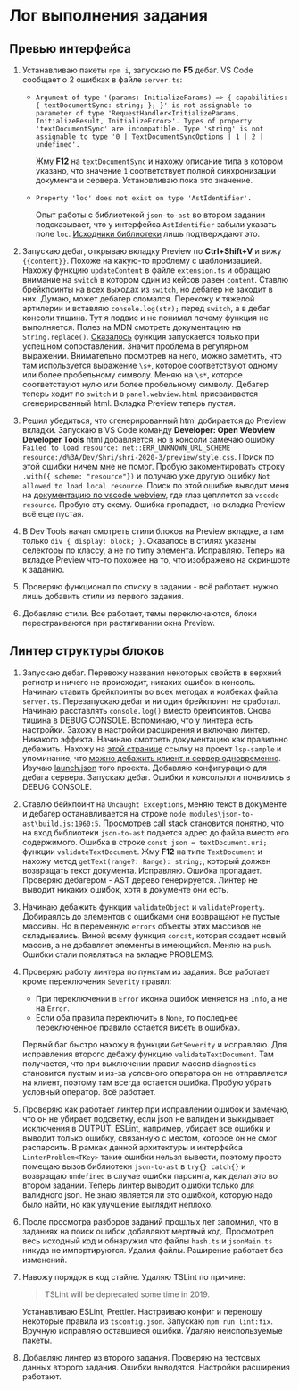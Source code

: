 # Лог выполнения задания

## Превью интерфейса

1. Устанавливаю пакеты `npm i`, запускаю по **F5** дебаг. VS Code сообщает о 2 ошибках в файле `server.ts`:

    - `Argument of type '(params: InitializeParams) => { capabilities: { textDocumentSync: string; }; }' is not assignable to parameter of type 'RequestHandler<InitializeParams, InitializeResult, InitializeError>'. Types of property 'textDocumentSync' are incompatible. Type 'string' is not assignable to type '0 | TextDocumentSyncOptions | 1 | 2 | undefined'.`

        Жму **F12** на `textDocumentSync` и нахожу описание типа в котором указано, что значение `1` соответствует полной синхронизации документа и сервера. Установливаю пока это значение.

    - `Property 'loc' does not exist on type 'AstIdentifier'.`

        Опыт работы с библиотекой `json-to-ast` во втором задании подсказывает, что у интерфейса `AstIdentifier` забыли указать поле `loc`. [Исходники библиотеки](https://github.com/vtrushin/json-to-ast/blob/master/lib/parse.js#L231) лишь подтверждают это.

1. Запускаю дебаг, открываю вкладку Preview по **Ctrl+Shift+V** и вижу `{{content}}`. Похоже на какую-то проблему с шаблонизацией. Нахожу функцию `updateContent` в  файле `extension.ts` и обращаю внимание на `switch` в котором один из кейсов равен `content`. Ставлю брейкпоинты на всех выходах из `switch`, но дебагер не заходит в них. Думаю, может дебагер сломался. Перехожу к тяжелой артилерии и вставляю `console.log(str);` перед `switch`, а в дебаг консоли тишина. Тут я подвис и не понимал почему функция не выполняется. Полез на MDN смотреть документацию на `String.replace()`. [Оказалось](https://developer.mozilla.org/ru/docs/Web/JavaScript/Reference/Global_Objects/String/replace#Specifying_a_function_as_a_parameter) функция запускается только при успешном сопоставлении. Значит проблема в регулярном выражении. Внимательно посмотрев на него, можно заметить, что там используется выражение `\s+`, которое соответствуют одному или более пробельному символу. Меняю на `\s*`, которое соответствуют нулю или более пробельному символу. Дебагер теперь ходит по `switch` и в `panel.webview.html` присваивается сгенерированный html. Вкладка Preview теперь пустая.

1. Решил убедиться, что сгенерированный html добирается до Preview вкладки. Запускаю в VS Code команду **Developer: Open Webview Developer Tools**  html добавляется, но в консоли замечаю ошибку `Failed to load resource: net::ERR_UNKNOWN_URL_SCHEME resource:/d%3A/Dev/Shri/shri-2020-3/preview/style.css`. Поиск по этой ошибки ничем мне не помог. Пробую закоментировать строку `.with({ scheme: "resource"})` и получаю уже другую ошибку `Not allowed to load local resource`. Поиск по этой ошибке выводит меня на [документацию по vscode webview](https://code.visualstudio.com/api/extension-guides/webview#loading-local-content), где глаз цепляется за `vscode-resource`. Пробую эту схему. Ошибка пропадает, но вкладка Preview всё еще пустая.

1. В Dev Tools начал смотреть стили блоков на Preview вкладке, а там только `div { display: block; }`. Оказалось в стилях указаны селекторы по классу, а не по типу элемента. Исправляю. Теперь на вкладке Preview что-то похожее на то, что изображено на скриншоте к заданию.

1. Проверяю функционал по списку в задании - всё работает. нужно лишь добавить стили из первого задания.

1. Добавляю стили. Все работает, темы переключаются, блоки перестраиваются при растягивании окна Preview.

## Линтер структуры блоков

1. Запускаю дебаг. Перевожу названия некоторых свойств в верхний регистр и ничего не происходит, никаких ошибок в консоль. Начинаю ставить брейкпоинты во всех методах и колбеках файла `server.ts`. Перезапускаю дебаг и ни один брейкпоинт не сработал. Начинаю расставлять `console.log()` вместо брейпоинтов. Снова тишина в DEBUG CONSOLE. Вспоминаю, что у линтера есть настройки. Захожу в настройки расширения и включаю линтер. Никакого эффекта. Начинаю смотреть документацию как правильно дебажить. Нахожу на [этой странице](https://code.visualstudio.com/api/language-extensions/language-server-extension-guide) ссылку на проект `lsp-sample` и упоминание, что [можно дебажить клиент и сервер одновременно](https://code.visualstudio.com/api/language-extensions/language-server-extension-guide#debugging-both-client-and-server). Изучаю [launch.json](https://github.com/microsoft/vscode-extension-samples/blob/master/lsp-sample/.vscode/launch.json) того проекта. Добавляю конфигурацию для дебага сервера. Запускаю дебаг. Ошибки и консольлоги появились в DEBUG CONSOLE.

1. Ставлю бейкпоинт на `Uncaught Exceptions`, меняю текст в документе и дебагер останавливается на строке `node_modules\json-to-ast\build.js:1960:5`. Просмотрев call stack становится понятно, что на вход библиотеки `json-to-ast` подается адрес до файла вместо его содержимого. Ошибка в строке `const json = textDocument.uri;` функции `validateTextDocument`. Жму **F12** на типе `TextDocument` и нахожу метод `getText(range?: Range): string;`, который должен возвращать текст документа. Исправляю. Ошибка пропадает. Проверяю дебагером - AST дерево генерируется. Линтер не выводит никаких ошибок, хотя в документе они есть.

1. Начинаю дебажить функции `validateObject` и `validateProperty`. Добираялсь до элементов с ошибками они возвращают не пустые массивы. Но в переменную `errors` объекты этих массивов не складывались. Виной всему функция `concat`, которая создает новый массив, а не добавляет элементы в имеющийся. Меняю на `push`. Ошибки стали появляться на вкладке PROBLEMS.

1. Проверяю работу линтера по пунктам из задания. Все работает кроме переключения `Severity` правил: 
    - При переключении в `Error` иконка ошибок меняется на `Info`, а не на `Error`.
    - Если оба правила переключить в `None`, то последнее переключенное правило остается висеть в ошибках. 

    Первый баг быстро нахожу в функции `GetSeverity` и исправляю. Для исправления второго дебажу функцию `validateTextDocument`. Там получается, что при выключении правил массив `diagnostics` становится пустым и из-за условного оператора он не отправляется на клиент, поэтому там всегда остается ошибка. Пробую убрать условный оператор. Всё работает.

1. Проверяю как работает линтер при исправлении ошибок и замечаю, что он не убирает подсветку, если json не валиден и выкидывает исключения в OUTPUT. ESLint, например, убирает все ошибки и выводит только ошибку, связанную с местом, которое он не смог распарсить. В рамках данной архитектуры и интерфейса `LinterProblem<TKey>` такие ошибки нельзя вывести, поэтому просто помещаю вызов библиотеки `json-to-ast` в `try{} catch{}` и возвращаю `undefined` в случае ошибки парсинга, как делал это во втором задании. Теперь линтер выводит ошибки только для валидного json. Не знаю является ли это ошибкой, которую надо было найти, но как улучшение выглядит неплохо.

1. После просмотра разборов заданий прошлых лет запомнил, что в заданиях на поиск ошибок добавляют мертвый код. Просмотрел весь исходный код и обнаружил что файлы `hash.ts` и `jsonMain.ts` никуда не импортируются. Удалил файлы. Раширение работает без изменений.

1. Навожу порядок в код стайле. Удаляю TSLint по причине:
    > TSLint will be deprecated some time in 2019.

    Устанавливаю ESLint, Prettier. Настраиваю конфиг и переношу некоторые правила из `tsconfig.json`. Запускаю `npm run lint:fix`. Вручную исправляю оставшиеся ошибки. Удаляю неиспользуемые пакеты.

1. Добавляю линтер из второго задания. Проверяю на тестовых данных второго задания. Ошибки выводятся. Настройки расширения работают.
